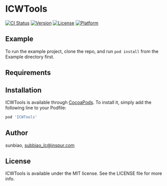# ICWTools

[![CI Status](https://img.shields.io/travis/sunbiao/ICWTools.svg?style=flat)](https://travis-ci.org/sunbiao/ICWTools)
[![Version](https://img.shields.io/cocoapods/v/ICWTools.svg?style=flat)](https://cocoapods.org/pods/ICWTools)
[![License](https://img.shields.io/cocoapods/l/ICWTools.svg?style=flat)](https://cocoapods.org/pods/ICWTools)
[![Platform](https://img.shields.io/cocoapods/p/ICWTools.svg?style=flat)](https://cocoapods.org/pods/ICWTools)

## Example

To run the example project, clone the repo, and run `pod install` from the Example directory first.

## Requirements

## Installation

ICWTools is available through [CocoaPods](https://cocoapods.org). To install
it, simply add the following line to your Podfile:

```ruby
pod 'ICWTools'
```

## Author

sunbiao, subbiao_lc@inspur.com

## License

ICWTools is available under the MIT license. See the LICENSE file for more info.
